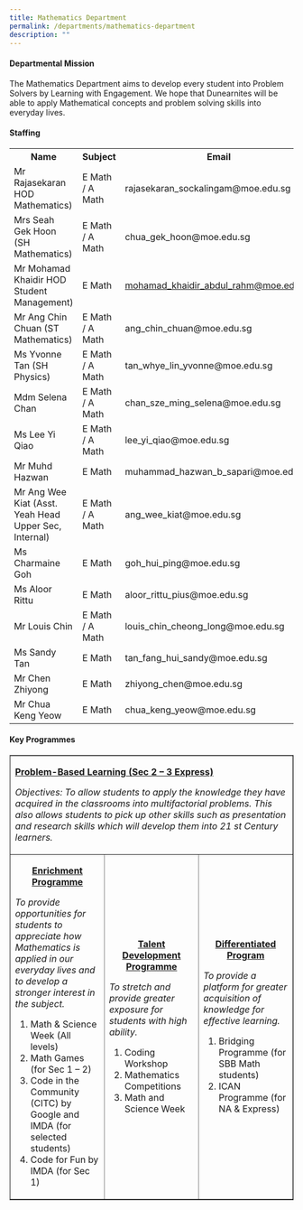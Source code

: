 ```yaml
---
title: Mathematics Department
permalink: /departments/mathematics-department
description: ""
---
```

<h4>Departmental Mission</h4>
<p>The Mathematics Department aims to develop every student into Problem Solvers by Learning&nbsp;with Engagement. We hope that Dunearnites will be able to apply Mathematical concepts and&nbsp;problem solving skills into everyday lives.</p>
<h4>Staffing</h4>
<table>
<tbody>
<tr>
<th style="text-align: center;">Name</th>
<th style="text-align: center;">Subject</th>
<th style="text-align: center;">Email</th>
</tr>
<tr>
<td>Mr Rajasekaran HOD Mathematics)</td>
<td>E Math / A Math</td>
<td>rajasekaran_sockalingam@moe.edu.sg</td>
</tr>
<tr>
<td>Mrs Seah Gek Hoon (SH Mathematics)</td>
<td>E Math / A Math</td>
<td>chua_gek_hoon@moe.edu.sg</td>
</tr>
<tr>
<td>Mr Mohamad Khaidir HOD Student Management)</td>
<td>E Math</td>
<td><a href="mailto:mohamad_khaidir_abdul_rahm@moe.edu.sg">mohamad_khaidir_abdul_rahm@moe.edu.sg</a></td>
</tr>
<tr>
<td>Mr Ang Chin Chuan (ST Mathematics)</td>
<td>E Math / A Math</td>
<td>ang_chin_chuan@moe.edu.sg</td>
</tr>
<tr>
<td>Ms Yvonne Tan (SH Physics)</td>
<td>E Math / A Math</td>
<td>tan_whye_lin_yvonne@moe.edu.sg</td>
</tr>
<tr>
<td>Mdm Selena Chan&nbsp;</td>
<td>E Math / A Math</td>
<td>chan_sze_ming_selena@moe.edu.sg</td>
</tr>
<tr>
<td>Ms Lee Yi Qiao</td>
<td>E Math / A Math</td>
<td>lee_yi_qiao@moe.edu.sg</td>
</tr>
<tr>
<td>Mr Muhd Hazwan&nbsp;</td>
<td>E Math&nbsp;</td>
<td>muhammad_hazwan_b_sapari@moe.edu.sg</td>
</tr>
<tr>
<td>Mr Ang Wee Kiat (Asst. Yeah Head Upper Sec, Internal)</td>
<td>E Math / A Math</td>
<td>ang_wee_kiat@moe.edu.sg</td>
</tr>
<tr>
<td>Ms Charmaine Goh</td>
<td>E Math</td>
<td>goh_hui_ping@moe.edu.sg</td>
</tr>
<tr>
<td>Ms Aloor Rittu</td>
<td>E Math</td>
<td>aloor_rittu_pius@moe.edu.sg</td>
</tr>
<tr>
<td>Mr Louis Chin</td>
<td>E Math / A Math</td>
<td>louis_chin_cheong_long@moe.edu.sg</td>
</tr>
<tr>
<td>Ms Sandy Tan</td>
<td>E Math</td>
<td>tan_fang_hui_sandy@moe.edu.sg</td>
</tr>
<tr>
<td>Mr Chen Zhiyong&nbsp;</td>
<td>E Math</td>
<td>zhiyong_chen@moe.edu.sg</td>
</tr>
<tr>
<td>Mr Chua Keng Yeow</td>
<td>E Math</td>
<td>chua_keng_yeow@moe.edu.sg</td>
</tr>
</tbody>
</table>
<h4>Key Programmes</h4>
<table border="1" width="100%" cellspacing="0" cellpadding="0">
<tbody>
<tr>
<td colspan="3" width="100%">
<p><strong><u>Problem-Based Learning (Sec 2 &ndash; 3 Express)</u></strong></p>
<p><em>Objectives: To allow students to apply the knowledge they have acquired in the classrooms into multifactorial problems.&nbsp;</em><em>This also allows students to pick up other skills such as presentation and research skills which will develop them into 21 st Century learners.</em></p>
</td>
</tr>
<tr>
<td width="33.33%">
<p style="text-align: center;"><strong><u>Enrichment Programme</u></strong></p>
<p><em>To provide opportunities for students to appreciate how Mathematics is applied in our everyday lives and to develop a stronger interest in the subject.</em></p>
<ol>
<li>Math &amp; Science Week (All levels)&nbsp;</li>
<li value="2">Math Games (for Sec 1 &ndash; 2)&nbsp;</li>
<li value="3">Code in the Community (CITC) by Google and IMDA (for selected students)</li>
<li value="4">Code for Fun by IMDA (for Sec 1)</li>
</ol>
</td>
<td width="33.33%">
<p style="text-align: center;"><strong><u>Talent Development Programme</u></strong></p>
<p><em>To stretch and provide greater exposure for students with high ability.</em></p>
<ol>
<li>Coding Workshop</li>
<li>Mathematics Competitions</li>
<li value="3">Math and Science Week</li>
</ol>
</td>
<td width="33.33%">
<p style="text-align: center;"><strong><u>Differentiated Program</u></strong></p>
<p><em>To provide a platform for greater acquisition of knowledge for effective learning.</em>&nbsp;</p>
<ol>
<li>Bridging Programme (for SBB Math students)&nbsp;</li>
<li>ICAN Programme (for NA &amp; Express)</li>
</ol>
</td>
</tr>
</tbody>
</table>